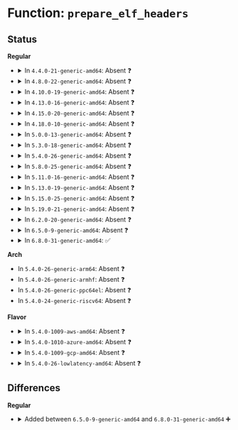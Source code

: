 # Function: <code>prepare_elf_headers</code>

## Status
<b>Regular</b>
<ul>
<li>
<details>
<summary>In <code>4.4.0-21-generic-amd64</code>: Absent ❓</summary>

```json
{
  "name": "prepare_elf_headers",
  "collision_type": "Unique Static",
  "inline_type": "Full",
  "funcs": [
    {
      "addr": 18446744071579229258,
      "name": "prepare_elf_headers",
      "external": false,
      "loc": "arch/x86/kernel/crash.c:496",
      "file": "arch/x86/kernel/crash.c",
      "inline": "not declared, inlined",
      "caller_inline": [
        "arch/x86/kernel/crash.c:crash_load_segments"
      ],
      "caller_func": []
    }
  ],
  "symbols": []
}
```
</details>
</li>
<li>
<details>
<summary>In <code>4.8.0-22-generic-amd64</code>: Absent ❓</summary>

```json
{
  "name": "prepare_elf_headers",
  "collision_type": "Unique Static",
  "inline_type": "Full",
  "funcs": [
    {
      "addr": 18446744071579229010,
      "name": "prepare_elf_headers",
      "external": false,
      "loc": "arch/x86/kernel/crash.c:472",
      "file": "arch/x86/kernel/crash.c",
      "inline": "not declared, inlined",
      "caller_inline": [
        "arch/x86/kernel/crash.c:crash_load_segments"
      ],
      "caller_func": []
    }
  ],
  "symbols": []
}
```
</details>
</li>
<li>
<details>
<summary>In <code>4.10.0-19-generic-amd64</code>: Absent ❓</summary>

```json
{
  "name": "prepare_elf_headers",
  "collision_type": "Unique Static",
  "inline_type": "Full",
  "funcs": [
    {
      "addr": 18446744071579241431,
      "name": "prepare_elf_headers",
      "external": false,
      "loc": "arch/x86/kernel/crash.c:488",
      "file": "arch/x86/kernel/crash.c",
      "inline": "not declared, inlined",
      "caller_inline": [
        "arch/x86/kernel/crash.c:crash_load_segments"
      ],
      "caller_func": []
    }
  ],
  "symbols": []
}
```
</details>
</li>
<li>
<details>
<summary>In <code>4.13.0-16-generic-amd64</code>: Absent ❓</summary>

```json
{
  "name": "prepare_elf_headers",
  "collision_type": "Unique Static",
  "inline_type": "Full",
  "funcs": [
    {
      "addr": 18446744071579237311,
      "name": "prepare_elf_headers",
      "external": false,
      "loc": "arch/x86/kernel/crash.c:489",
      "file": "arch/x86/kernel/crash.c",
      "inline": "not declared, inlined",
      "caller_inline": [
        "arch/x86/kernel/crash.c:crash_load_segments"
      ],
      "caller_func": []
    }
  ],
  "symbols": []
}
```
</details>
</li>
<li>
<details>
<summary>In <code>4.15.0-20-generic-amd64</code>: Absent ❓</summary>

```json
{
  "name": "prepare_elf_headers",
  "collision_type": "Unique Static",
  "inline_type": "Full",
  "funcs": [
    {
      "addr": 18446744071579253775,
      "name": "prepare_elf_headers",
      "external": false,
      "loc": "arch/x86/kernel/crash.c:489",
      "file": "arch/x86/kernel/crash.c",
      "inline": "not declared, inlined",
      "caller_inline": [
        "arch/x86/kernel/crash.c:crash_load_segments"
      ],
      "caller_func": []
    }
  ],
  "symbols": []
}
```
</details>
</li>
<li>
<details>
<summary>In <code>4.18.0-10-generic-amd64</code>: Absent ❓</summary>

```json
{
  "name": "prepare_elf_headers",
  "collision_type": "Unique Static",
  "inline_type": "Full",
  "funcs": [
    {
      "addr": 18446744071579265249,
      "name": "prepare_elf_headers",
      "external": false,
      "loc": "arch/x86/kernel/crash.c:252",
      "file": "arch/x86/kernel/crash.c",
      "inline": "not declared, inlined",
      "caller_inline": [
        "arch/x86/kernel/crash.c:crash_load_segments"
      ],
      "caller_func": []
    }
  ],
  "symbols": []
}
```
</details>
</li>
<li>
<details>
<summary>In <code>5.0.0-13-generic-amd64</code>: Absent ❓</summary>

```json
{
  "name": "prepare_elf_headers",
  "collision_type": "Unique Static",
  "inline_type": "Full",
  "funcs": [
    {
      "addr": 18446744071579289857,
      "name": "prepare_elf_headers",
      "external": false,
      "loc": "arch/x86/kernel/crash.c:253",
      "file": "arch/x86/kernel/crash.c",
      "inline": "not declared, inlined",
      "caller_inline": [
        "arch/x86/kernel/crash.c:crash_load_segments"
      ],
      "caller_func": []
    }
  ],
  "symbols": []
}
```
</details>
</li>
<li>
<details>
<summary>In <code>5.3.0-18-generic-amd64</code>: Absent ❓</summary>

```json
{
  "name": "prepare_elf_headers",
  "collision_type": "Unique Static",
  "inline_type": "Full",
  "funcs": [
    {
      "addr": 18446744071579306294,
      "name": "prepare_elf_headers",
      "external": false,
      "loc": "arch/x86/kernel/crash.c:247",
      "file": "arch/x86/kernel/crash.c",
      "inline": "not declared, inlined",
      "caller_inline": [
        "arch/x86/kernel/crash.c:crash_load_segments"
      ],
      "caller_func": []
    }
  ],
  "symbols": []
}
```
</details>
</li>
<li>
<details>
<summary>In <code>5.4.0-26-generic-amd64</code>: Absent ❓</summary>

```json
{
  "name": "prepare_elf_headers",
  "collision_type": "Unique Static",
  "inline_type": "Full",
  "funcs": [
    {
      "addr": 18446744071579310390,
      "name": "prepare_elf_headers",
      "external": false,
      "loc": "arch/x86/kernel/crash.c:245",
      "file": "arch/x86/kernel/crash.c",
      "inline": "not declared, inlined",
      "caller_inline": [
        "arch/x86/kernel/crash.c:crash_load_segments"
      ],
      "caller_func": []
    }
  ],
  "symbols": []
}
```
</details>
</li>
<li>
<details>
<summary>In <code>5.8.0-25-generic-amd64</code>: Absent ❓</summary>

```json
{
  "name": "prepare_elf_headers",
  "collision_type": "Unique Static",
  "inline_type": "Selective",
  "funcs": [
    {
      "addr": 18446744071579337248,
      "name": "prepare_elf_headers",
      "external": false,
      "loc": "arch/x86/kernel/crash.c:261",
      "file": "arch/x86/kernel/crash.c",
      "inline": "not declared, inlined",
      "caller_inline": [],
      "caller_func": [
        "arch/x86/kernel/crash.c:crash_load_segments"
      ]
    }
  ],
  "symbols": [
    {
      "addr": 18446744071579337248,
      "name": "prepare_elf_headers.constprop.0",
      "section": ".text",
      "bind": "STB_LOCAL",
      "size": 338
    }
  ]
}
```
</details>
</li>
<li>
<details>
<summary>In <code>5.11.0-16-generic-amd64</code>: Absent ❓</summary>

```json
{
  "name": "prepare_elf_headers",
  "collision_type": "Unique Static",
  "inline_type": "Selective",
  "funcs": [
    {
      "addr": 18446744071579337248,
      "name": "prepare_elf_headers",
      "external": false,
      "loc": "arch/x86/kernel/crash.c:261",
      "file": "arch/x86/kernel/crash.c",
      "inline": "not declared, inlined",
      "caller_inline": [],
      "caller_func": [
        "arch/x86/kernel/crash.c:crash_load_segments"
      ]
    }
  ],
  "symbols": [
    {
      "addr": 18446744071579337248,
      "name": "prepare_elf_headers.constprop.0",
      "section": ".text",
      "bind": "STB_LOCAL",
      "size": 338
    }
  ]
}
```
</details>
</li>
<li>
<details>
<summary>In <code>5.13.0-19-generic-amd64</code>: Absent ❓</summary>

```json
{
  "name": "prepare_elf_headers",
  "collision_type": "Unique Static",
  "inline_type": "Full",
  "funcs": [
    {
      "addr": 18446744071579342940,
      "name": "prepare_elf_headers",
      "external": false,
      "loc": "arch/x86/kernel/crash.c:261",
      "file": "arch/x86/kernel/crash.c",
      "inline": "not declared, inlined",
      "caller_inline": [
        "arch/x86/kernel/crash.c:crash_load_segments"
      ],
      "caller_func": []
    }
  ],
  "symbols": []
}
```
</details>
</li>
<li>
<details>
<summary>In <code>5.15.0-25-generic-amd64</code>: Absent ❓</summary>

```json
{
  "name": "prepare_elf_headers",
  "collision_type": "Unique Static",
  "inline_type": "Full",
  "funcs": [
    {
      "addr": 18446744071579400380,
      "name": "prepare_elf_headers",
      "external": false,
      "loc": "arch/x86/kernel/crash.c:248",
      "file": "arch/x86/kernel/crash.c",
      "inline": "not declared, inlined",
      "caller_inline": [
        "arch/x86/kernel/crash.c:crash_load_segments"
      ],
      "caller_func": []
    }
  ],
  "symbols": []
}
```
</details>
</li>
<li>
<details>
<summary>In <code>5.19.0-21-generic-amd64</code>: Absent ❓</summary>

```json
{
  "name": "prepare_elf_headers",
  "collision_type": "Unique Static",
  "inline_type": "Full",
  "funcs": [
    {
      "addr": 18446744071579466332,
      "name": "prepare_elf_headers",
      "external": false,
      "loc": "arch/x86/kernel/crash.c:248",
      "file": "arch/x86/kernel/crash.c",
      "inline": "not declared, inlined",
      "caller_inline": [
        "arch/x86/kernel/crash.c:crash_load_segments"
      ],
      "caller_func": []
    }
  ],
  "symbols": []
}
```
</details>
</li>
<li>
<details>
<summary>In <code>6.2.0-20-generic-amd64</code>: Absent ❓</summary>

```json
{
  "name": "prepare_elf_headers",
  "collision_type": "Unique Static",
  "inline_type": "Full",
  "funcs": [
    {
      "addr": 18446744071579557468,
      "name": "prepare_elf_headers",
      "external": false,
      "loc": "arch/x86/kernel/crash.c:233",
      "file": "arch/x86/kernel/crash.c",
      "inline": "not declared, inlined",
      "caller_inline": [
        "arch/x86/kernel/crash.c:crash_load_segments"
      ],
      "caller_func": []
    }
  ],
  "symbols": []
}
```
</details>
</li>
<li>
<details>
<summary>In <code>6.5.0-9-generic-amd64</code>: Absent ❓</summary>

```json
{
  "name": "prepare_elf_headers",
  "collision_type": "Unique Static",
  "inline_type": "Full",
  "funcs": [
    {
      "addr": 18446744071579569756,
      "name": "prepare_elf_headers",
      "external": false,
      "loc": "arch/x86/kernel/crash.c:233",
      "file": "arch/x86/kernel/crash.c",
      "inline": "not declared, inlined",
      "caller_inline": [
        "arch/x86/kernel/crash.c:crash_load_segments"
      ],
      "caller_func": []
    }
  ],
  "symbols": []
}
```
</details>
</li>
<li>
<details>
<summary>In <code>6.8.0-31-generic-amd64</code>: ✅</summary>

```c
int prepare_elf_headers(void * * addr, long unsigned int * sz, long unsigned int * nr_mem_ranges)
```

```json
{
  "name": "prepare_elf_headers",
  "collision_type": "Unique Static",
  "inline_type": "No",
  "funcs": [
    {
      "addr": 18446744071579597008,
      "name": "prepare_elf_headers",
      "external": false,
      "loc": "arch/x86/kernel/crash.c:201",
      "file": "arch/x86/kernel/crash.c",
      "inline": "seen, unknown",
      "caller_inline": [],
      "caller_func": [
        "arch/x86/kernel/crash.c:arch_crash_handle_hotplug_event",
        "arch/x86/kernel/crash.c:crash_load_segments"
      ]
    }
  ],
  "symbols": [
    {
      "addr": 18446744071579597008,
      "name": "prepare_elf_headers",
      "section": ".text",
      "bind": "STB_LOCAL",
      "size": 363
    }
  ]
}
```
</details>
</li>
</ul>
<b>Arch</b>
<ul>
<li>
In <code>5.4.0-26-generic-arm64</code>: Absent ❓
</li>
<li>
In <code>5.4.0-26-generic-armhf</code>: Absent ❓
</li>
<li>
In <code>5.4.0-26-generic-ppc64el</code>: Absent ❓
</li>
<li>
In <code>5.4.0-24-generic-riscv64</code>: Absent ❓
</li>
</ul>
<b>Flavor</b>
<ul>
<li>
<details>
<summary>In <code>5.4.0-1009-aws-amd64</code>: Absent ❓</summary>

```json
{
  "name": "prepare_elf_headers",
  "collision_type": "Unique Static",
  "inline_type": "Full",
  "funcs": [
    {
      "addr": 18446744071579306294,
      "name": "prepare_elf_headers",
      "external": false,
      "loc": "arch/x86/kernel/crash.c:245",
      "file": "arch/x86/kernel/crash.c",
      "inline": "not declared, inlined",
      "caller_inline": [
        "arch/x86/kernel/crash.c:crash_load_segments"
      ],
      "caller_func": []
    }
  ],
  "symbols": []
}
```
</details>
</li>
<li>
<details>
<summary>In <code>5.4.0-1010-azure-amd64</code>: Absent ❓</summary>

```json
{
  "name": "prepare_elf_headers",
  "collision_type": "Unique Static",
  "inline_type": "Full",
  "funcs": [
    {
      "addr": 18446744071579240774,
      "name": "prepare_elf_headers",
      "external": false,
      "loc": "arch/x86/kernel/crash.c:245",
      "file": "arch/x86/kernel/crash.c",
      "inline": "not declared, inlined",
      "caller_inline": [
        "arch/x86/kernel/crash.c:crash_load_segments"
      ],
      "caller_func": []
    }
  ],
  "symbols": []
}
```
</details>
</li>
<li>
<details>
<summary>In <code>5.4.0-1009-gcp-amd64</code>: Absent ❓</summary>

```json
{
  "name": "prepare_elf_headers",
  "collision_type": "Unique Static",
  "inline_type": "Full",
  "funcs": [
    {
      "addr": 18446744071579306294,
      "name": "prepare_elf_headers",
      "external": false,
      "loc": "arch/x86/kernel/crash.c:245",
      "file": "arch/x86/kernel/crash.c",
      "inline": "not declared, inlined",
      "caller_inline": [
        "arch/x86/kernel/crash.c:crash_load_segments"
      ],
      "caller_func": []
    }
  ],
  "symbols": []
}
```
</details>
</li>
<li>
<details>
<summary>In <code>5.4.0-26-lowlatency-amd64</code>: Absent ❓</summary>

```json
{
  "name": "prepare_elf_headers",
  "collision_type": "Unique Static",
  "inline_type": "Full",
  "funcs": [
    {
      "addr": 18446744071579314502,
      "name": "prepare_elf_headers",
      "external": false,
      "loc": "arch/x86/kernel/crash.c:245",
      "file": "arch/x86/kernel/crash.c",
      "inline": "not declared, inlined",
      "caller_inline": [
        "arch/x86/kernel/crash.c:crash_load_segments"
      ],
      "caller_func": []
    }
  ],
  "symbols": []
}
```
</details>
</li>
</ul>

## Differences
<b>Regular</b>
<ul>
<li>
<details>
<summary>Added between <code>6.5.0-9-generic-amd64</code> and <code>6.8.0-31-generic-amd64</code> ➕</summary>

```c
int prepare_elf_headers(void * * addr, long unsigned int * sz, long unsigned int * nr_mem_ranges)
```
</details>
</li>
</ul>
